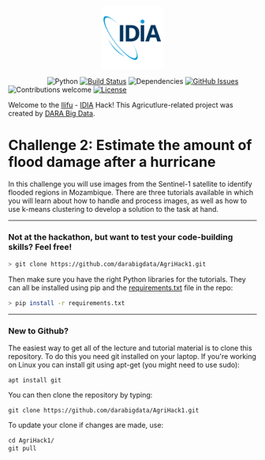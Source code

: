 
<p align="center"><img width=25% src="https://github.com/idia-astro/hackathon-Sol-Plaatje/blob/master/CHALLENGE-2/media/idia_square_logo.png"></p>

&nbsp;&nbsp;&nbsp;&nbsp;&nbsp;&nbsp;&nbsp;&nbsp;&nbsp;&nbsp;&nbsp;&nbsp;&nbsp;&nbsp;&nbsp;&nbsp;&nbsp;&nbsp;&nbsp;
![Python](https://img.shields.io/badge/python-v3.6+-blue.svg)
[![Build Status](https://travis-ci.org/darabigdata/IDWBotswana.svg?branch=master)](https://travis-ci.org/darabigdata/IDWBotswana)
![Dependencies](https://img.shields.io/badge/dependencies-up%20to%20date-brightgreen.svg)
[![GitHub Issues](https://img.shields.io/github/issues/darabigdata/IDWBotswana.svg)](https://github.com/darabigdata/IDWBotswana/issues)
![Contributions welcome](https://img.shields.io/badge/contributions-welcome-orange.svg)
[![License](https://img.shields.io/cran/l/devtools.svg)](https://opensource.org/licenses/gpl-license)


Welcome to the [Ilifu](http://www.ilifu.ac.za/) - [IDIA](https://www.idia.ac.za/) Hack! This Agricutlure-related project was created by [DARA Big Data](https://www.darabigdata.com). 


# Challenge 2: Estimate the amount of flood damage after a hurricane

In this challenge you will use images from the Sentinel-1 satellite to identify flooded regions in Mozambique. There are three tutorials available in which you will learn about how to handle and process images, as well as how to use k-means clustering to develop a solution to the task at hand.


-----

### Not at the hackathon, but want to test your code-building skills? Feel free!

```bash
> git clone https://github.com/darabigdata/AgriHack1.git
```

Then make sure you have the right Python libraries for the tutorials. They can all be installed using pip and the [requirements.txt](https://github.com/darabigdata/AgriHack1/blob/master/requirements.txt) file in the repo:

```bash
> pip install -r requirements.txt
```

-----

### New to Github?

The easiest way to get all of the lecture and tutorial material is to clone this repository. To do this you need git installed on your laptop. If you're working on Linux you can install git using apt-get (you might need to use sudo):

```
apt install git
```

You can then clone the repository by typing:

```
git clone https://github.com/darabigdata/AgriHack1.git
```

To update your clone if changes are made, use:

```
cd AgriHack1/
git pull
```



